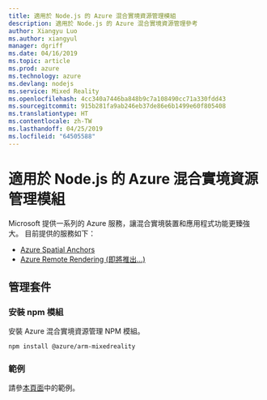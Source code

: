 ```yaml
---
title: 適用於 Node.js 的 Azure 混合實境資源管理模組
description: 適用於 Node.js 的 Azure 混合實境資源管理參考
author: Xiangyu Luo
ms.author: xiangyul
manager: dgriff
ms.date: 04/16/2019
ms.topic: article
ms.prod: azure
ms.technology: azure
ms.devlang: nodejs
ms.service: Mixed Reality
ms.openlocfilehash: 4cc340a7446ba848b9c7a108490cc71a330fdd43
ms.sourcegitcommit: 915b281fa9ab246eb37de86e6b1499e60f805408
ms.translationtype: HT
ms.contentlocale: zh-TW
ms.lasthandoff: 04/25/2019
ms.locfileid: "64505588"
---
```

# <a name="azure-mixed-reality-resource-management-modules-for-nodejs"></a>適用於 Node.js 的 Azure 混合實境資源管理模組

Microsoft 提供一系列的 Azure 服務，讓混合實境裝置和應用程式功能更臻強大。 目前提供的服務如下：

* [Azure Spatial Anchors](https://azure.microsoft.com/en-us/services/spatial-anchors/)
* [Azure Remote Rendering (即將推出...)](https://azure.microsoft.com/en-us/services/remote-rendering/)

## <a name="management-package"></a>管理套件

### <a name="install-the-npm-module"></a>安裝 npm 模組 

安裝 Azure 混合實境資源管理 NPM 模組。

```bash
npm install @azure/arm-mixedreality
```

### <a name="example"></a>範例

請參[本頁面](https://www.npmjs.com/package/@azure/arm-mixedreality)中的範例。
